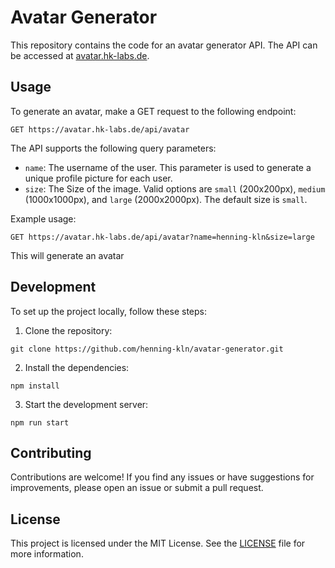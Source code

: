 # Avatar Generator

This repository contains the code for an avatar generator API. The API can be accessed at [avatar.hk-labs.de](https://avatar.hk-labs.de/api/avatar).

## Usage

To generate an avatar, make a GET request to the following endpoint:

```
GET https://avatar.hk-labs.de/api/avatar
```

The API supports the following query parameters:

- `name`: The username of the user. This parameter is used to generate a unique profile picture for each user.
- `size`: The Size of the image. Valid options are `small` (200x200px), `medium` (1000x1000px), and `large` (2000x2000px). The default size is `small`.

Example usage:

```
GET https://avatar.hk-labs.de/api/avatar?name=henning-kln&size=large
```

This will generate an avatar 

## Development

To set up the project locally, follow these steps:

1. Clone the repository:

```
git clone https://github.com/henning-kln/avatar-generator.git
```

2. Install the dependencies:

```
npm install
```

3. Start the development server:

```
npm run start
```

## Contributing

Contributions are welcome! If you find any issues or have suggestions for improvements, please open an issue or submit a pull request.

## License

This project is licensed under the MIT License. See the [LICENSE](LICENSE) file for more information.
